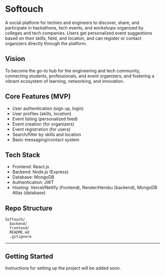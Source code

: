 # Softouch

A social platform for techies and engineers to discover, share, and participate in hackathons, tech events, and workshops organized by colleges and tech companies. Users get personalized event suggestions based on their skills, field, and location, and can register or contact organizers directly through the platform.

## Vision
To become the go-to hub for the engineering and tech community, connecting students, professionals, and event organizers, and fostering a vibrant ecosystem of learning, networking, and innovation.

## Core Features (MVP)
- User authentication (sign up, login)
- User profiles (skills, location)
- Event listing (personalized feed)
- Event creation (for organizers)
- Event registration (for users)
- Search/filter by skills and location
- Basic messaging/contact system

## Tech Stack
- Frontend: React.js
- Backend: Node.js (Express)
- Database: MongoDB
- Authentication: JWT
- Hosting: Vercel/Netlify (frontend), Render/Heroku (backend), MongoDB Atlas (database)

## Repo Structure
```
Softouch/
  backend/
  frontend/
  README.md
  .gitignore
```

---

## Getting Started
Instructions for setting up the project will be added soon. 
